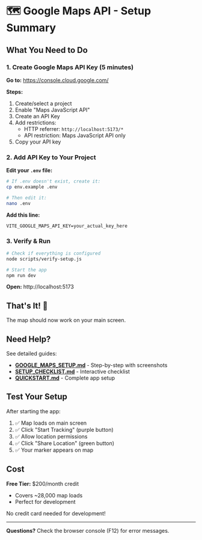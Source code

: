# 🗺️ Google Maps API - Setup Summary

## What You Need to Do

### 1. Create Google Maps API Key (5 minutes)

**Go to:** https://console.cloud.google.com/

**Steps:**
1. Create/select a project
2. Enable "Maps JavaScript API"
3. Create an API Key
4. Add restrictions:
   - HTTP referrer: `http://localhost:5173/*`
   - API restriction: Maps JavaScript API only
5. Copy your API key

### 2. Add API Key to Your Project

**Edit your `.env` file:**
```bash
# If .env doesn't exist, create it:
cp env.example .env

# Then edit it:
nano .env
```

**Add this line:**
```env
VITE_GOOGLE_MAPS_API_KEY=your_actual_key_here
```

### 3. Verify & Run

```bash
# Check if everything is configured
node scripts/verify-setup.js

# Start the app
npm run dev
```

**Open:** http://localhost:5173

## That's It! 🎉

The map should now work on your main screen.

## Need Help?

See detailed guides:
- **[GOOGLE_MAPS_SETUP.md](./GOOGLE_MAPS_SETUP.md)** - Step-by-step with screenshots
- **[SETUP_CHECKLIST.md](./SETUP_CHECKLIST.md)** - Interactive checklist
- **[QUICKSTART.md](./QUICKSTART.md)** - Complete app setup

## Test Your Setup

After starting the app:
1. ✅ Map loads on main screen
2. ✅ Click "Start Tracking" (purple button)
3. ✅ Allow location permissions
4. ✅ Click "Share Location" (green button)
5. ✅ Your marker appears on map

## Cost

**Free Tier:** $200/month credit
- Covers ~28,000 map loads
- Perfect for development

No credit card needed for development!

---

**Questions?** Check the browser console (F12) for error messages.

